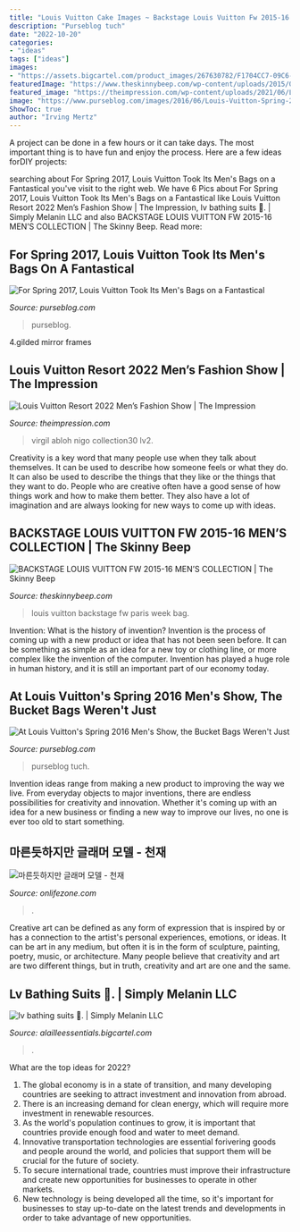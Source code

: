 ```yaml
---
title: "Louis Vuitton Cake Images ~ Backstage Louis Vuitton Fw 2015-16 Men’s Collection"
description: "Purseblog tuch"
date: "2022-10-20"
categories:
- "ideas"
tags: ["ideas"]
images:
- "https://assets.bigcartel.com/product_images/267630782/F1704CC7-09C6-4536-AAE0-456DD847FFE4.jpeg?auto=format&amp;fit=max&amp;h=1200&amp;w=1200"
featuredImage: "https://www.theskinnybeep.com/wp-content/uploads/2015/02/Backstage-Louis-Vuitton-Bag-Detail.jpg"
featured_image: "https://theimpression.com/wp-content/uploads/2021/06/Louis-Vuitton-resort-2022-mens-fashion-show-the-impression-024-scaled.jpg"
image: "https://www.purseblog.com/images/2016/06/Louis-Vuitton-Spring-2017-Mens-Bags-25.jpg"
ShowToc: true
author: "Irving Mertz"
---
```



A project can be done in a few hours or it can take days. The most important thing is to have fun and enjoy the process. Here are a few ideas forDIY projects: 

	

		
searching about For Spring 2017, Louis Vuitton Took Its Men&#039;s Bags on a Fantastical you've visit to the right web. We have 6 Pics about For Spring 2017, Louis Vuitton Took Its Men&#039;s Bags on a Fantastical like Louis Vuitton Resort 2022 Men’s Fashion Show | The Impression, lv bathing suits 💓. | Simply Melanin LLC and also BACKSTAGE LOUIS VUITTON FW 2015-16 MEN’S COLLECTION | The Skinny Beep. Read more:
		
    
## For Spring 2017, Louis Vuitton Took Its Men&#039;s Bags On A Fantastical

<img loading=lazy src="https://www.purseblog.com/images/2016/06/Louis-Vuitton-Spring-2017-Mens-Bags-25.jpg" onerror="this.onerror=null;this.src='https://tse1.mm.bing.net/th?id=OIP.udZWQpiSsbLjz7Dvw4RMJAHaKv&amp;pid=15.1';" alt="For Spring 2017, Louis Vuitton Took Its Men&#039;s Bags on a Fantastical">

_Source: purseblog.com_

>purseblog. 

	

4.gilded mirror frames

    
## Louis Vuitton Resort 2022 Men’s Fashion Show | The Impression

<img loading=lazy src="https://theimpression.com/wp-content/uploads/2021/06/Louis-Vuitton-resort-2022-mens-fashion-show-the-impression-024-scaled.jpg" onerror="this.onerror=null;this.src='https://tse1.mm.bing.net/th?id=OIP.tzszJkMvjPlVYm0_CL08fgHaJ3&amp;pid=15.1';" alt="Louis Vuitton Resort 2022 Men’s Fashion Show | The Impression">

_Source: theimpression.com_

>virgil abloh nigo collection30 lv2. 

	

Creativity is a key word that many people use when they talk about themselves. It can be used to describe how someone feels or what they do. It can also be used to describe the things that they like or the things that they want to do. People who are creative often have a good sense of how things work and how to make them better. They also have a lot of imagination and are always looking for new ways to come up with ideas.

    
## BACKSTAGE LOUIS VUITTON FW 2015-16 MEN’S COLLECTION | The Skinny Beep

<img loading=lazy src="https://www.theskinnybeep.com/wp-content/uploads/2015/02/Backstage-Louis-Vuitton-Bag-Detail.jpg" onerror="this.onerror=null;this.src='https://tse1.mm.bing.net/th?id=OIP._MNz80QzRD_hRnTDIhyG1gHaE7&amp;pid=15.1';" alt="BACKSTAGE LOUIS VUITTON FW 2015-16 MEN’S COLLECTION | The Skinny Beep">

_Source: theskinnybeep.com_

>louis vuitton backstage fw paris week bag. 

	

Invention: What is the history of invention?
Invention is the process of coming up with a new product or idea that has not been seen before. It can be something as simple as an idea for a new toy or clothing line, or more complex like the invention of the computer. Invention has played a huge role in human history, and it is still an important part of our economy today.

    
## At Louis Vuitton&#039;s Spring 2016 Men&#039;s Show, The Bucket Bags Weren&#039;t Just

<img loading=lazy src="https://www.purseblog.com/images/2015/06/Louis-Vuitton-Spring-2016-Mens-Bags-23.jpg" onerror="this.onerror=null;this.src='https://tse1.mm.bing.net/th?id=OIP.dROWy_oERt9DOHUdPTOBtwHaKL&amp;pid=15.1';" alt="At Louis Vuitton&#039;s Spring 2016 Men&#039;s Show, the Bucket Bags Weren&#039;t Just">

_Source: purseblog.com_

>purseblog tuch. 

	

Invention ideas range from making a new product to improving the way we live. From everyday objects to major inventions, there are endless possibilities for creativity and innovation. Whether it's coming up with an idea for a new business or finding a new way to improve our lives, no one is ever too old to start something.

    
## 마른듯하지만 글래머 모델 - 천재

<img loading=lazy src="http://www.onlifezone.com/files/attach/images/6082036/793/265/016/3528631813f6bad980154f8ba168951b.jpg" onerror="this.onerror=null;this.src='https://tse4.mm.bing.net/th?id=OIP.7SGYwtrSIU3WSmPC2MnfQgHaLH&amp;pid=15.1';" alt="마른듯하지만 글래머 모델 - 천재">

_Source: onlifezone.com_

>. 

	

Creative art can be defined as any form of expression that is inspired by or has a connection to the artist's personal experiences, emotions, or ideas. It can be art in any medium, but often it is in the form of sculpture, painting, poetry, music, or architecture. Many people believe that creativity and art are two different things, but in truth, creativity and art are one and the same.

    
## Lv Bathing Suits 💓. | Simply Melanin LLC

<img loading=lazy src="https://assets.bigcartel.com/product_images/267630782/F1704CC7-09C6-4536-AAE0-456DD847FFE4.jpeg?auto=format&amp;fit=max&amp;h=1200&amp;w=1200" onerror="this.onerror=null;this.src='https://tse2.mm.bing.net/th?id=OIP.PWaODhlYAk2XQcqFrvaQvwHaJ4&amp;pid=15.1';" alt="lv bathing suits 💓. | Simply Melanin LLC">

_Source: alailleessentials.bigcartel.com_

>. 

	

What are the top ideas for 2022?
1. The global economy is in a state of transition, and many developing countries are seeking to attract investment and innovation from abroad.
2. There is an increasing demand for clean energy, which will require more investment in renewable resources.
3. As the world's population continues to grow, it is important that countries provide enough food and water to meet demand.
4. Innovative transportation technologies are essential forivering goods and people around the world, and policies that support them will be crucial for the future of society.
5. To secure international trade, countries must improve their infrastructure and create new opportunities for businesses to operate in other markets.
6. New technology is being developed all the time, so it's important for businesses to stay up-to-date on the latest trends and developments in order to take advantage of new opportunities.

